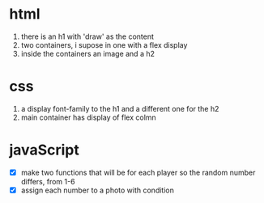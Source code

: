 
# html

1. there is an h1 with 'draw' as the content 
2. two containers, i supose in one with a flex display
3. inside the containers an image and a h2 

# css

1. a display font-family to the h1 and a different one for the h2
2. main container has display of flex colmn

# javaScript

- [x] make two functions that will be for each player so the random number differs, from 1-6 
- [x] assign each number to a photo with condition 